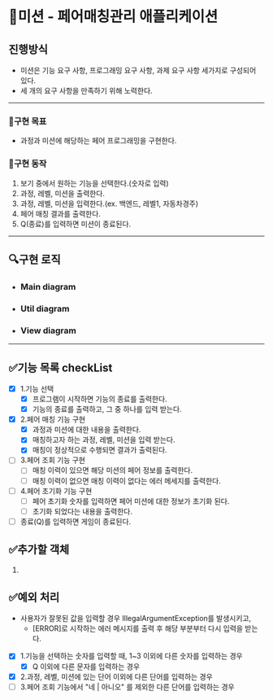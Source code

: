 # 🚀미션 - 페어매칭관리 애플리케이션

## 진행방식

- 미션은 기능 요구 사항, 프로그래밍 요구 사항, 과제 요구 사항 세가지로 구성되어 있다.
- 세 개의 요구 사항을 만족하기 위해 노력한다.

---

### 💙구현 목표

- 과정과 미션에 해당하는 페어 프로그래밍을 구현한다.

### 📜구현 동작

1. 보기 중에서 원하는 기능을 선택한다.(숫자로 입력)
2. 과정, 레벨, 미션을 출력한다.
3. 과정, 레벨, 미션을 입력한다.(ex. 백엔드, 레벨1, 자동차경주)
4. 페어 매칭 결과를 출력한다.
5. Q(종료)를 입력하면 미션이 종료된다.

---

## 🔍구현 로직

- ### Main diagram



- ### Util diagram



- ### View diagram

---

## ✅기능 목록 checkList

- [x] 1.기능 선택
  - [x] 프로그램이 시작하면 기능의 종료를 출력한다.
  - [x] 기능의 종료를 출력하고, 그 중 하나를 입력 받는다.
- [x] 2.페어 매칭 기능 구현
  - [x] 과정과 미션에 대한 내용을 출력한다.
  - [x] 매칭하고자 하는 과정, 레벨, 미션을 입력 받는다.
  - [x] 매칭이 정상적으로 수행되면 결과가 출력된다.
- [ ] 3.페어 조회 기능 구현
  - [ ] 매칭 이력이 있으면 해당 미션의 페어 정보를 출력한다.
  - [ ] 매칭 이력이 없으면 매칭 이력이 없다는 에러 메세지를 출력한다.
- [ ] 4.페어 초기화 기능 구현
  - [ ] 페어 초기화 숫자를 입력하면 페어 미션에 대한 정보가 초기화 된다.
  - [ ] 초기화 되었다는 내용을 출력한다.
- [ ] 종료(Q)를 입력하면 게임이 종료된다.

## ✅추가할 객체

1. 

## ✅예외 처리

- 사용자가 잘못된 값을 입력할 경우 IllegalArgumentException를 발생시키고,
  - [ERROR]로 시작하는 에러 메시지를 출력 후 해당 부분부터 다시 입력을 받는다.
- [x] 1.기능을 선택하는 숫자를 입력할 때, 1~3 이외에 다른 숫자를 입력하는 경우
  - [x] Q 이외에 다른 문자를 입력하는 경우
- [x] 2.과정, 레벨, 미션에 있는 단어 이외에 다른 단어를 입력하는 경우
- [ ] 3.페어 조회 기능에서 "네 | 아니오" 를 제외한 다른 단어를 입력하는 경우